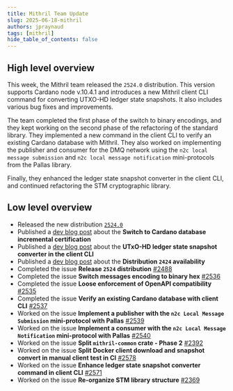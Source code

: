 ```yaml
---
title: Mithril Team Update
slug: 2025-06-18-mithril
authors: jpraynaud
tags: [mithril]
hide_table_of_contents: false
---
```


## High level overview

This week, the Mithril team released the `2524.0` distribution. This version supports Cardano node v.10.4.1 and introduces a new Mithril client CLI command for converting UTXO-HD ledger state snapshots. It also includes various bug fixes and improvements.

The team completed the first phase of the switch to binary encodings, and they kept working on the second phase of the refactoring of the standard library. They implemented a new command in the client CLI to verify an existing Cardano database with Mithril. They also worked on implementing the publisher and consumer for the DMQ network using the `n2c local message submission` and `n2c local message notification` mini-protocols from the Pallas library.

Finally, they enhanced the ledger state snapshot converter in the client CLI, and continued refactoring the STM cryptographic library.

## Low level overview

- Released the new distribution [`2524.0`](https://github.com/input-output-hk/mithril/releases/tag/2524.0)
- Published a [dev blog post](https://mithril.network/doc/dev-blog/2025/06/17/client-cli-cardano-database-backends) about the **Switch to Cardano database incremental certification**
- Published a [dev blog post](https://mithril.network/doc/dev-blog/2025/06/16/client-cli-utxo-snapshot-converter-command) about the **UTxO-HD ledger state snapshot converter in the client CLI**
- Published a [dev blog post](https://mithril.network/doc/dev-blog/2025/06/16/distribution-2524) about the **Distribution `2424` availability**
- Completed the issue **Release `2524` distribution** [#2488](https://github.com/input-output-hk/mithril/issues/2488)
- Completed the issue **Switch messages encoding to binary hex** [#2536](https://github.com/input-output-hk/mithril/issues/2536)
- Completed the issue **Loose enforcement of OpenAPI compatibility** [#2535](https://github.com/input-output-hk/mithril/issues/2535)
- Completed the issue **Verify an existing Cardano database with client CLI** [#2537](https://github.com/input-output-hk/mithril/issues/2537)
- Worked on the issue **Implement a publisher with the `n2c Local Message Submission` mini-protocol with Pallas** [#2539](https://github.com/input-output-hk/mithril/issues/2539)
- Worked on the issue **Implement a consumer with the `n2c Local Message Notification` mini-protocol with Pallas** [#2540](https://github.com/input-output-hk/mithril/issues/2540)
- Worked on the issue **Split `mithril-common` crate - Phase 2** [#2392](https://github.com/input-output-hk/mithril/issues/2392)
- Worked on the issue **Split Docker client download and snapshot convert in manual client test in CI** [#2578](https://github.com/input-output-hk/mithril/issues/2578)
- Worked on the issue **Enhance ledger state snapshot converter command in client CLI** [#2571](https://github.com/input-output-hk/mithril/issues/2571)
- Worked on the issue **Re-organize STM library structure** [#2369](https://github.com/input-output-hk/mithril/issues/2369)
